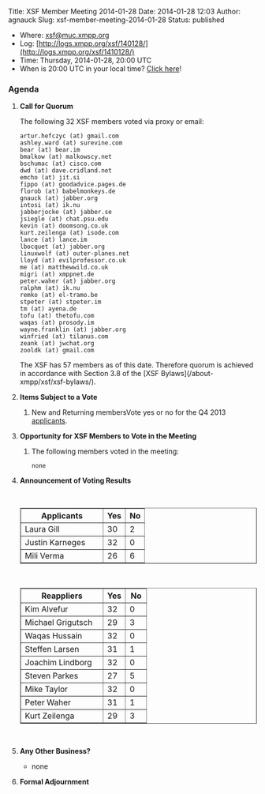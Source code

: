 Title: XSF Member Meeting 2014-01-28
Date: 2014-01-28 12:03
Author: agnauck
Slug: xsf-member-meeting-2014-01-28
Status: published

-   <span>Where</span>: [xsf@muc.xmpp.org  
   ](xmpp:xsf@muc.xmpp.org?join)
-   Log:
    [http://logs.xmpp.org/xsf/140128/](http://logs.xmpp.org/xsf/1410128/)
-   Time: Thursday, 2014-01-28, 20:00 UTC
-   When is 20:00 UTC in your local time? [Click
    here](http://www.worldtimeserver.com/)!

### Agenda

1.  **Call for Quorum**

    The following 32 XSF members voted via proxy or email:

        artur.hefczyc (at) gmail.com
        ashley.ward (at) surevine.com
        bear (at) bear.im
        bmalkow (at) malkowscy.net
        bschumac (at) cisco.com
        dwd (at) dave.cridland.net
        emcho (at) jit.si
        fippo (at) goodadvice.pages.de
        florob (at) babelmonkeys.de
        gnauck (at) jabber.org
        intosi (at) ik.nu
        jabberjocke (at) jabber.se
        jsiegle (at) chat.psu.edu
        kevin (at) doomsong.co.uk
        kurt.zeilenga (at) isode.com
        lance (at) lance.im
        lbocquet (at) jabber.org
        linuxwolf (at) outer-planes.net
        lloyd (at) evilprofessor.co.uk
        me (at) matthewwild.co.uk
        migri (at) xmppnet.de
        peter.waher (at) jabber.org
        ralphm (at) ik.nu
        remko (at) el-tramo.be
        stpeter (at) stpeter.im
        tm (at) ayena.de
        tofu (at) thetofu.com
        waqas (at) prosody.im
        wayne.franklin (at) jabber.org
        winfried (at) tilanus.com
        zeank (at) jwchat.org
        zooldk (at) gmail.com

    <p>
    The XSF has 57 members as of this date. Therefore quorum is achieved
    in accordance with Section 3.8 of the [XSF
    Bylaws](/about-xmpp/xsf/xsf-bylaws/).

2.  **Items Subject to a Vote**
    1.  New and Returning membersVote yes or no for the Q4 2013
        [applicants](http://wiki.xmpp.org/web/Membership_Applications_Q4_2013).

3.  **Opportunity for XSF Members to Vote in the Meeting**
    1.  The following members voted in the meeting:

            none

4.  **Announcement of Voting Results**

     

    <table border="1" cellspacing="0" cellpadding="3">
    <tbody>
    <tr>
    <th style="width: 150px;">
    Applicants

    </th>
    <th>
    Yes

    </th>
    <th>
    No

    </th>
    </tr>
    <tr>
    <td>
    Laura Gill

    </td>
    <td>
    30

    </td>
    <td>
    2

    </td>
    </tr>
    <tr>
    <td>
    Justin Karneges

    </td>
    <td>
    32

    </td>
    <td>
    0

    </td>
    </tr>
    <tr>
    <td>
    Mili Verma

    </td>
    <td>
    26

    </td>
    <td>
    6

    </td>
    </tr>
    </tbody>
    </table>
     

    <table border="1" cellspacing="0" cellpadding="3">
    <tbody>
    <tr>
    <th style="width: 150px;">
    Reappliers

    </th>
    <th>
    Yes

    </th>
    <th style="width: 26px">
    No

    </th>
    </tr>
    <tr>
    <td style="height: 27px">
    Kim Alvefur

    </td>
    <td style="height: 27px">
    32

    </td>
    <td style="height: 27px; width: 26px;">
    0

    </td>
    </tr>
    <tr>
    <td style="height: 27px">
    Michael Grigutsch

    </td>
    <td style="height: 27px">
    29

    </td>
    <td style="height: 27px; width: 26px;">
    3

    </td>
    </tr>
    <tr>
    <td style="height: 22px">
    Waqas Hussain

    </td>
    <td style="height: 22px">
    32

    </td>
    <td style="height: 22px; width: 26px;">
    0

    </td>
    </tr>
    <tr>
    <td>
    Steffen Larsen

    </td>
    <td>
    31

    </td>
    <td style="width: 26px">
    1

    </td>
    </tr>
    <tr>
    <td>
    Joachim Lindborg

    </td>
    <td>
    32

    </td>
    <td style="width: 26px">
    0

    </td>
    </tr>
    <tr>
    <td>
    Steven Parkes

    </td>
    <td>
    27

    </td>
    <td style="width: 26px">
    5

    </td>
    </tr>
    <tr>
    <td>
    Mike Taylor

    </td>
    <td>
    32

    </td>
    <td style="width: 26px">
    0

    </td>
    </tr>
    <tr>
    <td>
    Peter Waher

    </td>
    <td>
    31

    </td>
    <td style="width: 26px">
    1

    </td>
    </tr>
    <tr>
    <td>
    Kurt Zeilenga

    </td>
    <td>
    29

    </td>
    <td style="width: 26px">
    3

    </td>
    </tr>
    </tbody>
    </table>
    <p>
     

5.  **Any Other Business?**
    -   none

    <p>
      
6.  **Formal Adjournment**

